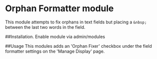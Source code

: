 Orphan Formatter module
=======================

This module attempts to fix orphans in text fields but placing a ``&nbsp;`` between the last two words in the field.

##Installation.
Enable module via admin/modules

##Usage
This modules adds an 'Orphan Fixer' checkbox under the field formatter settings on the 'Manage Display' page.

